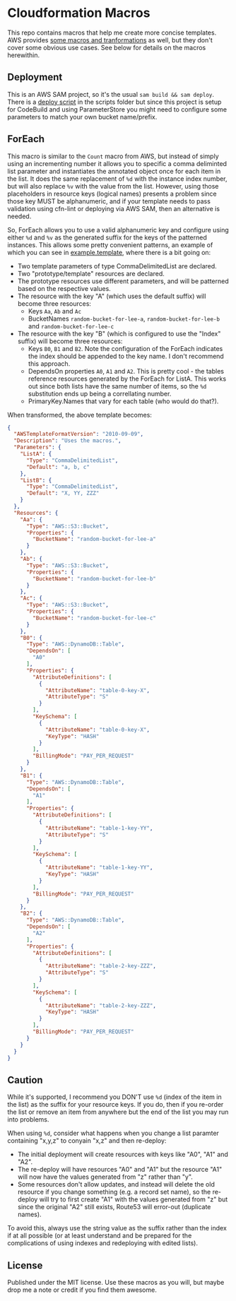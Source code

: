 # Cloudformation Macros

This repo contains macros that help me create more concise templates.  AWS provides [some macros and tranformations](https://github.com/aws-cloudformation/aws-cloudformation-macros) as well, but they don't cover some obvious use cases.  See below for details on the macros herewithin.

## Deployment

This is an AWS SAM project, so it's the usual `sam build && sam deploy`.  There is a [deploy script](scripts/deploy-global.sh) in the scripts folder but since this project is setup for CodeBuild and using ParameterStore you might need to configure some parameters to match your own bucket name/prefix.

## ForEach

This macro is similar to the `Count` macro from AWS, but instead of simply using an incrementing number it allows you to specific a comma deliminted list parameter and instantiates the annotated object once for each item in the list. It does the same replacement of `%d` with the instance index number, but will also replace `%v` with the value from the list. However, using those placeholders in resource keys (logical names) presents a problem since those key MUST be alphanumeric, and if your template needs to pass validation using cfn-lint or deploying via AWS SAM, then an alternative is needed.

So, ForEach allows you to use a valid alphanumeric key and configure using either `%d` and `%v` as the generated suffix for the keys of the patterned instances. This allows some pretty convenient patterns, an example of which you can see in [example.template](templates/example.template), where there is a bit going on:

* Two template parameters of type CommaDelimitedList are declared.  
* Two "prototype/template" resources are declared.  
* The prototype resources use different parameters, and will be patterned based on the respective values.
* The resource with the key "A" (which uses the default suffix) will become three resources:
    * Keys `Aa`, `Ab` and `Ac`
    * BucketNames `random-bucket-for-lee-a`, `random-bucket-for-lee-b` and `random-bucket-for-lee-c`
* The resource with the key "B" (which is configured to use the "Index" suffix) will become three resources:
    * Keys `B0`, `B1` and `B2`. Note the configuration of the ForEach indicates the index should be appended to the key name. I don't recommend this approach.
    * DependsOn properties `A0`, `A1` and `A2`. This is pretty cool - the tables reference resources generated by the ForEach for ListA. This works out since both lists have the same number of items, so the `%d` substitution ends up being a correllating number.
    * PrimaryKey.Names that vary for each table (who would do that?).

When transformed, the above template becomes:

```json
{
  "AWSTemplateFormatVersion": "2010-09-09",
  "Description": "Uses the macros.",
  "Parameters": {
    "ListA": {
      "Type": "CommaDelimitedList",
      "Default": "a, b, c"
    },
    "ListB": {
      "Type": "CommaDelimitedList",
      "Default": "X, YY, ZZZ"
    }
  },
  "Resources": {
    "Aa": {
      "Type": "AWS::S3::Bucket",
      "Properties": {
        "BucketName": "random-bucket-for-lee-a"
      }
    },
    "Ab": {
      "Type": "AWS::S3::Bucket",
      "Properties": {
        "BucketName": "random-bucket-for-lee-b"
      }
    },
    "Ac": {
      "Type": "AWS::S3::Bucket",
      "Properties": {
        "BucketName": "random-bucket-for-lee-c"
      }
    },
    "B0": {
      "Type": "AWS::DynamoDB::Table",
      "DependsOn": [
        "A0"
      ],
      "Properties": {
        "AttributeDefinitions": [
          {
            "AttributeName": "table-0-key-X",
            "AttributeType": "S"
          }
        ],
        "KeySchema": [
          {
            "AttributeName": "table-0-key-X",
            "KeyType": "HASH"
          }
        ],
        "BillingMode": "PAY_PER_REQUEST"
      }
    },
    "B1": {
      "Type": "AWS::DynamoDB::Table",
      "DependsOn": [
        "A1"
      ],
      "Properties": {
        "AttributeDefinitions": [
          {
            "AttributeName": "table-1-key-YY",
            "AttributeType": "S"
          }
        ],
        "KeySchema": [
          {
            "AttributeName": "table-1-key-YY",
            "KeyType": "HASH"
          }
        ],
        "BillingMode": "PAY_PER_REQUEST"
      }
    },
    "B2": {
      "Type": "AWS::DynamoDB::Table",
      "DependsOn": [
        "A2"
      ],
      "Properties": {
        "AttributeDefinitions": [
          {
            "AttributeName": "table-2-key-ZZZ",
            "AttributeType": "S"
          }
        ],
        "KeySchema": [
          {
            "AttributeName": "table-2-key-ZZZ",
            "KeyType": "HASH"
          }
        ],
        "BillingMode": "PAY_PER_REQUEST"
      }
    }
  }
}
```

## Caution

While it's supported, I recommend you DON'T use `%d` (index of the item in the list) as the suffix for your resource keys. If you do, then if you re-order the list or remove an item from anywhere but the end of the list you may run into problems.

When using `%d`, consider what happens when you change a list paramter containing "x,y,z" to conyain "x,z" and then re-deploy:

* The initial deployment will create resources with keys like "A0", "A1" and "A2".
* The re-deploy will have resources "A0" and "A1" but the resource "A1" will now have the values generated from "z" rather than "y". 
* Some resources don't allow updates, and instead will delete the old resource if you change something (e.g. a record set name), so the re-deploy will try to first create "A1" with the values generated from "z" but since the original "A2" still exists, Route53 will error-out (duplicate names).

To avoid this, always use the string value as the suffix rather than the index if at all possible (or at least understand and be prepared for the complications of using indexes and redeploying with edited lists).

## License

Published under the MIT license. Use these macros as you will, but maybe drop me a note or credit if you find them awesome.

